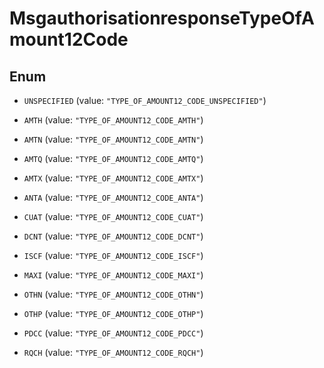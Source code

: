 

# MsgauthorisationresponseTypeOfAmount12Code

## Enum


* `UNSPECIFIED` (value: `"TYPE_OF_AMOUNT12_CODE_UNSPECIFIED"`)

* `AMTH` (value: `"TYPE_OF_AMOUNT12_CODE_AMTH"`)

* `AMTN` (value: `"TYPE_OF_AMOUNT12_CODE_AMTN"`)

* `AMTQ` (value: `"TYPE_OF_AMOUNT12_CODE_AMTQ"`)

* `AMTX` (value: `"TYPE_OF_AMOUNT12_CODE_AMTX"`)

* `ANTA` (value: `"TYPE_OF_AMOUNT12_CODE_ANTA"`)

* `CUAT` (value: `"TYPE_OF_AMOUNT12_CODE_CUAT"`)

* `DCNT` (value: `"TYPE_OF_AMOUNT12_CODE_DCNT"`)

* `ISCF` (value: `"TYPE_OF_AMOUNT12_CODE_ISCF"`)

* `MAXI` (value: `"TYPE_OF_AMOUNT12_CODE_MAXI"`)

* `OTHN` (value: `"TYPE_OF_AMOUNT12_CODE_OTHN"`)

* `OTHP` (value: `"TYPE_OF_AMOUNT12_CODE_OTHP"`)

* `PDCC` (value: `"TYPE_OF_AMOUNT12_CODE_PDCC"`)

* `RQCH` (value: `"TYPE_OF_AMOUNT12_CODE_RQCH"`)



